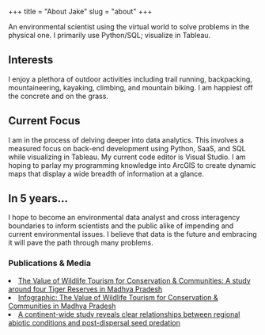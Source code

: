 +++
title = "About Jake"
slug = "about"
+++

An environmental scientist using the virtual world to solve problems in the physical one. I primarily use Python/SQL; visualize in Tableau.

## Interests 

I enjoy a plethora of outdoor activities including trail running, backpacking, mountaineering, kayaking, climbing, and mountain biking. I am happiest off the concrete and on the grass.

## Current Focus

I am in the process of delving deeper into data analytics. This involves a measured focus on back-end development using Python, SaaS, and SQL while visualizing in Tableau. My current code editor is Visual Studio. I am hoping to parlay my programming knowledge into ArcGIS to create dynamic maps that display a wide breadth of information at a glance.

## In 5 years...

I hope to become an environmental data analyst and cross interagency boundaries to inform scientists and the public alike of impending and current environmental issues. I believe that data is the future and embracing it will pave the path through many problems.

### Publications & Media

<li><a href="https://www.toftigers.org/wp-content/uploads/2019/05/Raghus-Report-The-Value-of-Wildlife-Tourism-in-MP-Oct-2017-003.pdf" target="_blank">The Value of Wildlife Tourism for Conservation & Communities: A study around four Tiger Reserves in Madhya Pradesh</a></li>

<li><a href="https://www.toftigers.org/blog-post/the-value-of-wildlife-tourism-to-conservation-and-communities-in-4-tiger-reserves-in-madhya-pradesh/" target="_blank">Infographic: The Value of Wildlife Tourism for Conservation & Communities in Madhya Pradesh</a></li>
							
<li><a href="https://escholarship.org/uc/item/0qr4h4xg" target="_blank">A continent-wide study reveals clear relationships between regional abiotic conditions and post-dispersal seed predation</a></li>